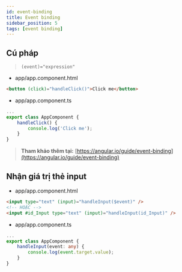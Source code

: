 ```yaml
---
id: event-binding
title: Event binding
sidebar_position: 5
tags: [event binding]
---
```


## Cú pháp

> `(event)="expression"`

-   app/app.component.html

```html
<button (click)="handleClick()">Click me</button>
```

-   app/app.component.ts

```typescript
...
export class AppComponent {
    handleClick() {
        console.log('Click me');
    }
}
```

> **Tham khảo thêm tại:** [https://angular.io/guide/event-binding](https://angular.io/guide/event-binding)

## Nhận giá trị thẻ input

-   app/app.component.html

```html
<input type="text" (input)="handleInput($event)" />
<!-- HOẶC -->
<input #id_Input type="text" (input)="handleInput(id_Input)" />
```

-   app/app.component.ts

```typescript
...
export class AppComponent {
    handleInput(event: any) {
        console.log(event.target.value);
    }
}
```
